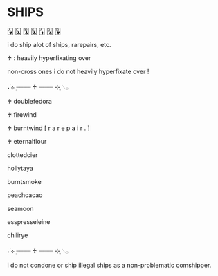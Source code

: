 # SHIPS
🂱 🃜 🃚 🃖 🃁 🂭 🂺

i do ship alot of ships, rarepairs, etc.

♰ : heavily hyperfixating over

non-cross ones i do not heavily hyperfixate over !

˖ ࣪⊹ ִ┈┈┈┈ ♰ ┈┈┈┈ ⊹ ִֶָ𓂅

♰ doublefedora

♰ firewind

♰ burntwind [ r a r e p a i r . ] 

♰ eternalflour

clottedcier

hollytaya

burntsmoke

peachcacao

seamoon

esspresseleine

chilirye

˖ ࣪⊹ ִ┈┈┈┈ ♰ ┈┈┈┈ ⊹ ִֶָ𓂅

i do not condone or ship illegal ships as a non-problematic comshipper.
